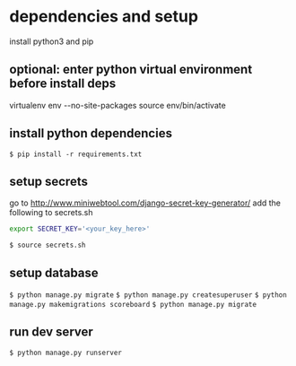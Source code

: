 # dependencies and setup

install python3 and pip

## optional: enter python virtual environment before install deps
virtualenv env --no-site-packages
source env/bin/activate

## install python dependencies
 `$ pip install -r requirements.txt`

## setup secrets
go to http://www.miniwebtool.com/django-secret-key-generator/
add the following to secrets.sh
```secrets.sh
export SECRET_KEY='<your_key_here>'
```
`$ source secrets.sh`

## setup database
`$ python manage.py migrate`
`$ python manage.py createsuperuser`
`$ python manage.py makemigrations scoreboard`
`$ python manage.py migrate`

## run dev server
`$ python manage.py runserver`
